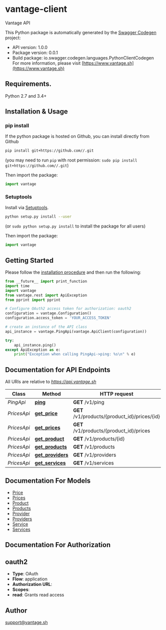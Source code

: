 # vantage-client
Vantage API

This Python package is automatically generated by the [Swagger Codegen](https://github.com/swagger-api/swagger-codegen) project:

- API version: 1.0.0
- Package version: 0.0.1
- Build package: io.swagger.codegen.languages.PythonClientCodegen
For more information, please visit [https://www.vantage.sh](https://www.vantage.sh)

## Requirements.

Python 2.7 and 3.4+

## Installation & Usage
### pip install

If the python package is hosted on Github, you can install directly from Github

```sh
pip install git+https://github.com//.git
```
(you may need to run `pip` with root permission: `sudo pip install git+https://github.com//.git`)

Then import the package:
```python
import vantage 
```

### Setuptools

Install via [Setuptools](http://pypi.python.org/pypi/setuptools).

```sh
python setup.py install --user
```
(or `sudo python setup.py install` to install the package for all users)

Then import the package:
```python
import vantage
```

## Getting Started

Please follow the [installation procedure](#installation--usage) and then run the following:

```python
from __future__ import print_function
import time
import vantage
from vantage.rest import ApiException
from pprint import pprint

# Configure OAuth2 access token for authorization: oauth2
configuration = vantage.Configuration()
configuration.access_token = 'YOUR_ACCESS_TOKEN'

# create an instance of the API class
api_instance = vantage.PingApi(vantage.ApiClient(configuration))

try:
    api_instance.ping()
except ApiException as e:
    print("Exception when calling PingApi->ping: %s\n" % e)

```

## Documentation for API Endpoints

All URIs are relative to *https://api.vantage.sh*

Class | Method | HTTP request | Description
------------ | ------------- | ------------- | -------------
*PingApi* | [**ping**](docs/PingApi.md#ping) | **GET** /v1/ping | 
*PricesApi* | [**get_price**](docs/PricesApi.md#get_price) | **GET** /v1/products/{product_id}/prices/{id} | 
*PricesApi* | [**get_prices**](docs/PricesApi.md#get_prices) | **GET** /v1/products/{product_id}/prices | 
*PricesApi* | [**get_product**](docs/PricesApi.md#get_product) | **GET** /v1/products/{id} | 
*PricesApi* | [**get_products**](docs/PricesApi.md#get_products) | **GET** /v1/products | 
*PricesApi* | [**get_providers**](docs/PricesApi.md#get_providers) | **GET** /v1/providers | 
*PricesApi* | [**get_services**](docs/PricesApi.md#get_services) | **GET** /v1/services | 


## Documentation For Models

 - [Price](docs/Price.md)
 - [Prices](docs/Prices.md)
 - [Product](docs/Product.md)
 - [Products](docs/Products.md)
 - [Provider](docs/Provider.md)
 - [Providers](docs/Providers.md)
 - [Service](docs/Service.md)
 - [Services](docs/Services.md)


## Documentation For Authorization


## oauth2

- **Type**: OAuth
- **Flow**: application
- **Authorization URL**: 
- **Scopes**: 
 - **read**: Grants read access


## Author

support@vantage.sh

